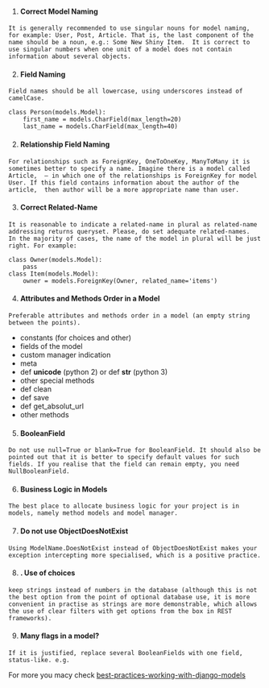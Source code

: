 1. #### Correct Model Naming
`It is generally recommended to use singular nouns for model naming, for example: User, Post, Article.
That is, the last component of the name should be a noun, e.g.: Some New Shiny Item. 
It is correct to use singular numbers when one unit of a model does not contain information about several objects.`

2. #### Field Naming
`Field names should be all lowercase, using underscores instead of camelCase.`
```
class Person(models.Model):
    first_name = models.CharField(max_length=20)
    last_name = models.CharField(max_length=40)
 ```

2. #### Relationship Field Naming
`For relationships such as ForeignKey, OneToOneKey, ManyToMany it is sometimes better to specify a name. Imagine there is a model called Article, 
— in which one of the relationships is ForeignKey for model User. If this field contains information about the author of the article, 
then author will be a more appropriate name than user.`

3. #### Correct Related-Name
`It is reasonable to indicate a related-name in plural as related-name addressing returns queryset. Please, do set adequate related-names. 
In the majority of cases, the name of the model in plural will be just right. For example:`
```
class Owner(models.Model):
    pass
class Item(models.Model):
    owner = models.ForeignKey(Owner, related_name='items')
```
4. #### Attributes and Methods Order in a Model
`Preferable attributes and methods order in a model (an empty string between the points).`

* constants (for choices and other)
* fields of the model
* custom manager indication
* meta
* def __unicode__ (python 2) or def __str__ (python 3)
* other special methods
* def clean
* def save
* def get_absolut_url
* other methods

5. #### BooleanField
`Do not use null=True or blank=True for BooleanField. It should also be pointed out that it is better to specify default values for such fields.
If you realise that the field can remain empty, you need NullBooleanField.
`

6. #### Business Logic in Models
`The best place to allocate business logic for your project is in models, namely method models and model manager.`

7. #### Do not use ObjectDoesNotExist
`Using ModelName.DoesNotExist instead of ObjectDoesNotExist makes your exception intercepting more specialised, which is a positive practice.`

8. #### . Use of choices
`keep strings instead of numbers in the database (although this is not the best option from the point of optional database use,
it is more convenient in practise as strings are more demonstrable, which allows the use of clear filters with get options from the box in REST frameworks).`

9. ####  Many flags in a model?
`If it is justified, replace several BooleanFields with one field, status-like. e.g.`

For more you macy check 
[best-practices-working-with-django-models](https://steelkiwi.medium.com/best-practices-working-with-django-models-in-python-b17d98ab92b)
